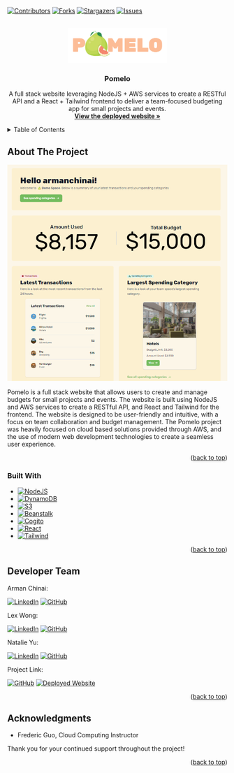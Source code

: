 <!-- DOCUMENT HEADER -->
<a name="readme-top"></a>

[![Contributors][contributors-shield]][contributors-url]
[![Forks][forks-shield]][forks-url]
[![Stargazers][stars-shield]][stars-url]
[![Issues][issues-shield]][issues-url]

<!-- PROJECT LOGO -->
<br />
<div align="center">
  <a href="https://github.com/ChinaiArman/Pomelo">
    <img src="resources\logo_full-BV6CCcpf.png" alt="Logo" height="80">
  </a>

<h3 align="center">Pomelo</h3>

  <p align="center">
    A full stack website leveraging NodeJS + AWS services to create a RESTful API and a React + Tailwind frontend to deliver a team-focused budgeting app for small projects and events.
    <br>
    <a href="https://pomelo-client.vercel.app/"><strong>View the deployed website »</strong></a>
  </p>
</div>

<!-- TABLE OF CONTENTS -->
<details>
  <summary>Table of Contents</summary>
  <ol>
    <li>
      <a href="#about-the-project">About The Project</a>
      <ul>
        <li><a href="#built-with">Built With</a></li>
      </ul>
    </li>
    <li><a href="#developer-team">Developer Team</a></li>
    <li><a href="#acknowledgments">Acknowledgments</a></li>
  </ol>
</details>

<!-- ABOUT THE PROJECT -->
## About The Project

![Product Name Screen Shot][product-screenshot]

Pomelo is a full stack website that allows users to create and manage budgets for small projects and events. The website is built using NodeJS and AWS services to create a RESTful API, and React and Tailwind for the frontend. The website is designed to be user-friendly and intuitive, with a focus on team collaboration and budget management. The Pomelo project was heavily focused on cloud based solutions provided through AWS, and the use of modern web development technologies to create a seamless user experience.

<p align="right">(<a href="#readme-top">back to top</a>)</p>

### Built With

* [![NodeJS][NodeJS]][NodeJS-url]
* [![DynamoDB][DynamoDB]][DynamoDB-url]
* [![S3][S3]][S3-url]
* [![Beanstalk][Beanstalk]][Beanstalk-url]
* [![Cogito][Cogito]][Cogito-url]
* [![React][React]][React-url]
* [![Tailwind][Tailwind]][Tailwind-url]

<p align="right">(<a href="#readme-top">back to top</a>)</p>

<!-- DEVELOPER TEAM -->
## Developer Team

Arman Chinai:

[![LinkedIn][linkedin-shield]][arman-linkedin] [![GitHub][github-shield]][arman-github]

Lex Wong:

[![LinkedIn][linkedin-shield]][lex-linkedin] [![GitHub][github-shield]][lex-github]

Natalie Yu:

[![LinkedIn][linkedin-shield]][natalie-linkedin] [![GitHub][github-shield]][natalie-github]

Project Link:

[![GitHub][github-shield]][project-github]
[![Deployed Website](https://img.shields.io/badge/Deployed%20Website-4053D6?style=for-the-badge&logo=amazon-aws&logoColor=white)](https://pomelo-client.vercel.app/)

<p align="right">(<a href="#readme-top">back to top</a>)</p>

<!-- ACKNOWLEDGMENTS -->
## Acknowledgments

* Frederic Guo, Cloud Computing Instructor

Thank you for your continued support throughout the project!

<p align="right">(<a href="#readme-top">back to top</a>)</p>

<!-- MARKDOWN LINKS & IMAGES -->
<!-- https://www.markdownguide.org/basic-syntax/#reference-style-links -->
[product-screenshot]: resources\preview.png
[contributors-shield]: https://img.shields.io/github/contributors/chinaiarman/Pomelo.svg?style=for-the-badge
[contributors-url]: https://github.com/ChinaiArman/Pomelo/graphs/contributors
[forks-shield]: https://img.shields.io/github/forks/ChinaiArman/Pomelo.svg?style=for-the-badge
[github-shield]: https://img.shields.io/badge/GitHub-100000?style=for-the-badge&logo=github&logoColor=white
[forks-url]: https://github.com/ChinaiArman/Pomelo/network/members
[stars-shield]: https://img.shields.io/github/stars/ChinaiArman/Pomelo.svg?style=for-the-badge
[stars-url]: https://github.com/ChinaiArman/Pomelo/stargazers
[issues-shield]: https://img.shields.io/github/issues/ChinaiArman/Pomelo.svg?style=for-the-badge
[issues-url]: https://github.com/ChinaiArman/Pomelo/issues
[linkedin-shield]: https://img.shields.io/badge/-LinkedIn-black.svg?style=for-the-badge&logo=linkedin&colorB=555
[arman-linkedin]: https://www.linkedin.com/in/armanchinai/
[arman-github]: https://github.com/ChinaiArman/
[lex-linkedin]: https://www.linkedin.com/in/alexandra-wong-8188a122a/
[lex-github]: https://github.com/levxxvi/
[natalie-linkedin]: https://www.linkedin.com/in/natalieyu74/
[natalie-github]: https://github.com/nataliecly
[project-github]: https://github.com/ChinaiArman/Pomelo
[NodeJS]: https://img.shields.io/badge/Node.js-339933?style=for-the-badge&logo=node.js&logoColor=white
[NodeJS-url]: https://nodejs.org/en/
[DynamoDB]: https://img.shields.io/badge/Amazon%20DynamoDB-4053D6?style=for-the-badge&logo=amazon-dynamodb&logoColor=white
[DynamoDB-url]: https://aws.amazon.com/dynamodb/
[S3]: https://img.shields.io/badge/Amazon%20S3-569A31?style=for-the-badge&logo=amazon-s3&logoColor=white
[S3-url]: https://aws.amazon.com/s3/
[Beanstalk]: https://img.shields.io/badge/AWS%20Elastic%20Beanstalk-232F3E?style=for-the-badge&logo=amazon-aws&logoColor=white
[Beanstalk-url]: https://aws.amazon.com/elasticbeanstalk/
[React]: https://img.shields.io/badge/React-61DAFB?style=for-the-badge&logo=react&logoColor=white
[React-url]: https://reactjs.org/
[Tailwind]: https://img.shields.io/badge/Tailwind%20CSS-38B2AC?style=for-the-badge&logo=tailwind-css&logoColor=white
[Tailwind-url]: https://tailwindcss.com/
[Cogito]: https://img.shields.io/badge/AWS%20Cognito-4053D6?style=for-the-badge&logo=amazon-aws&logoColor=white
[Cogito-url]: https://aws.amazon.com/cognito/

